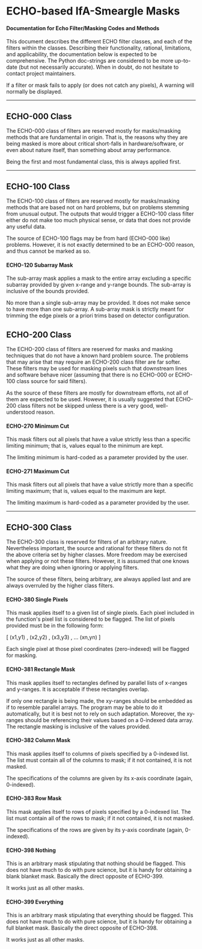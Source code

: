# ECHO-based IfA-Smeargle Masks
#### Documentation for Echo Filter/Masking Codes and Methods

This document describes the different ECHO filter classes, and each of the filters
within the classes. Describing their functionality, rational, limitations, and applicability, 
the documentation below is expected to be comprehensive. The Python doc-strings
are considered to be more up-to-date (but not necessarily accurate). When in doubt, do not
hesitate to contact project maintainers. 

If a filter or mask fails to apply (or does not catch any pixels), A warning will normally be 
displayed.


-----


## ECHO-000 Class

The ECHO-000 class of filters are reserved mostly for masks/masking methods that are 
fundamental in origin. That is, the reasons why they are being masked is more about critical 
short-falls in hardware/software, or even about nature itself, than something about array 
performance. 

Being the first and most fundamental class, this is always applied first. 


------

## ECHO-100 Class

The ECHO-100 class of filters are reserved mostly for masks/masking methods that are based
not on hard problems, but on problems stemming from unusual output. The outputs that
would trigger a ECHO-100 class filter either do not make too much physical sense, or
data that does not provide any useful data. 

The source of ECHO-100 flags may be from hard (ECHO-000 like) problems. However, it is not
exactly determined to be an ECHO-000 reason, and thus cannot be marked as so.


#### ECHO-120 Subarray Mask

The sub-array mask applies a mask to the entire array excluding a specific subarray provided by
given x-range and y-range bounds. The sub-array is inclusive of the bounds provided. 

No more than a single sub-array may be provided. It does not make sence to have more than one
sub-array. A sub-array mask is strictly meant for trimming the edge pixels or a priori trims based
on detector configuration.


## ECHO-200 Class

The ECHO-200 class of filters are reserved for masks and masking techniques that do not have
a known hard problem source. The problems that may arise that may require an ECHO-200 class
filter are far softer. These filters may be used for masking pixels such that downstream lines and
software behave nicer (assuming that there is no ECHO-000 or ECHO-100 class source for said
filters).

As the source of these filters are mostly for downstream efforts, not all of them are
expected to be used. However, it is usually suggested that ECHO-200 class filters not be
skipped unless there is a very good, well-understood reason.


#### ECHO-270 Minimum Cut

This mask filters out all pixels that have a value strictly less than a specific limiting 
minimum; that is, values equal to the minimum are kept.

The limiting minimum is hard-coded as a parameter provided by the user.

#### ECHO-271 Maximum Cut

This mask filters out all pixels that have a value strictly more than a specific limiting 
maximum; that is, values equal to the maximum are kept.

The limiting maximum is hard-coded as a parameter provided by the user.


------


## ECHO-300 Class

The ECHO-300 class is reserved for filters of an arbitrary nature. Nevertheless important,
the source and rational for these filters do not fit the above criteria set by higher classes.
More freedom may be exercised when applying or not these filters. However, it is assumed that one
knows what they are doing when ignoring or applying filters. 

The source of these filters, being arbitrary, are always applied last and are always overruled 
by the higher class filters.  

#### ECHO-380 Single Pixels

This mask applies itself to a given list of single pixels. Each pixel included in the function's
pixel list is considered to be flagged. The list of pixels provided must be in the
following form:

[ (x1,y1) , (x2,y2) , (x3,y3) , ... (xn,yn) ]

Each single pixel at those pixel coordinates (zero-indexed) will be flagged for masking.

#### ECHO-381 Rectangle Mask

This mask applies itself to rectangles defined by parallel lists of x-ranges and y-ranges. 
It is acceptable if these rectangles overlap. 

If only one rectangle is being made, the xy-ranges should be embedded as if to resemble parallel
arrays. The program may be able to do it automatically, but it is best not to rely on such
adaptation. Moreover, the xy-ranges should be referencing their values based on a 0-indexed 
data array. The rectangle masking is inclusive of the values provided. 

#### ECHO-382 Column Mask

This mask applies itself to columns of pixels specified by a 0-indexed list. The list
must contain all of the columns to mask; if it not contained, it is not masked. 

The specifications of the columns are given by its x-axis coordinate (again, 0-indexed).

#### ECHO-383 Row Mask

This mask applies itself to rows of pixels specified by a 0-indexed list. The list
must contain all of the rows to mask; if it not contained, it is not masked. 

The specifications of the rows are given by its y-axis coordinate (again, 0-indexed).


#### ECHO-398 Nothing

This is an arbitrary mask stipulating that nothing should be flagged. This does not have
much to do with pure science, but it is handy for obtaining a blank blanket mask. Basically 
the direct opposite of ECHO-399.

It works just as all other masks. 

#### ECHO-399 Everything

This is an arbitrary mask stipulating that everything should be flagged. This does not have
much to do with pure science, but it is handy for obtaining a full blanket mask. Basically 
the direct opposite of ECHO-398.

It works just as all other masks. 